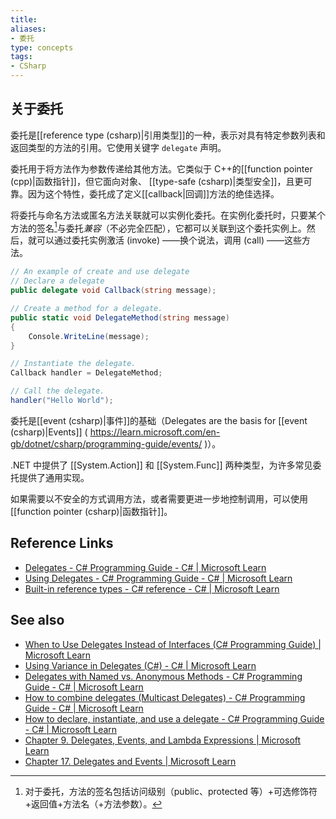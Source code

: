 ```yaml
---
title: 
aliases: 
- 委托
type: concepts
tags: 
- CSharp
---
```


## 关于委托

委托是[[reference type (csharp)|引用类型]]的一种，表示对具有特定参数列表和返回类型的方法的引用。它使用关键字 `delegate` 声明。

委托用于将方法作为参数传递给其他方法。它类似于 C++的[[function pointer (cpp)|函数指针]]，但它面向对象、 [[type-safe (csharp)|类型安全]]，且更可靠。因为这个特性，委托成了定义[[callback|回调]]方法的绝佳选择。

将委托与命名方法或匿名方法关联就可以实例化委托。在实例化委托时，只要某个方法的签名[^1]与委托*兼容*（不必完全匹配），它都可以关联到这个委托实例上。然后，就可以通过委托实例激活 (invoke) ——换个说法，调用 (call) ——这些方法。

```csharp
// An example of create and use delegate
// Declare a delegate
public delegate void Callback(string message);

// Create a method for a delegate.
public static void DelegateMethod(string message)
{
    Console.WriteLine(message);
}

// Instantiate the delegate.
Callback handler = DelegateMethod;

// Call the delegate.
handler("Hello World");
```

委托是[[event (csharp)|事件]]的基础（Delegates are the basis for [[event (csharp)|Events]] ( https://learn.microsoft.com/en-gb/dotnet/csharp/programming-guide/events/ )）。

.NET 中提供了 [[System.Action]] 和 [[System.Func]] 两种类型，为许多常见委托提供了通用实现。

如果需要以不安全的方式调用方法，或者需要更进一步地控制调用，可以使用[[function pointer (csharp)|函数指针]]。

## Reference Links

- [Delegates - C# Programming Guide - C# | Microsoft Learn](https://learn.microsoft.com/en-gb/dotnet/csharp/programming-guide/delegates/?source=recommendations)
- [Using Delegates - C# Programming Guide - C# | Microsoft Learn](https://learn.microsoft.com/en-gb/dotnet/csharp/programming-guide/delegates/using-delegates?source=recommendations)
- [Built-in reference types - C# reference - C# | Microsoft Learn](https://learn.microsoft.com/en-gb/dotnet/csharp/language-reference/builtin-types/reference-types#the-delegate-type)

## See also

- [When to Use Delegates Instead of Interfaces (C# Programming Guide) | Microsoft Learn]( https://learn.microsoft.com/en-us/previous-versions/visualstudio/visual-studio-2010/ms173173 (v=vs. 100))
- [Using Variance in Delegates (C#) - C# | Microsoft Learn](https://learn.microsoft.com/en-gb/dotnet/csharp/programming-guide/concepts/covariance-contravariance/using-variance-in-delegates)
- [Delegates with Named vs. Anonymous Methods - C# Programming Guide - C# | Microsoft Learn](https://learn.microsoft.com/en-gb/dotnet/csharp/programming-guide/delegates/delegates-with-named-vs-anonymous-methods)
- [How to combine delegates (Multicast Delegates) - C# Programming Guide - C# | Microsoft Learn](https://learn.microsoft.com/en-us/dotnet/csharp/programming-guide/delegates/how-to-combine-delegates-multicast-delegates)
- [How to declare, instantiate, and use a delegate - C# Programming Guide - C# | Microsoft Learn](https://learn.microsoft.com/en-gb/dotnet/csharp/programming-guide/delegates/how-to-declare-instantiate-and-use-a-delegate)
- [Chapter 9. Delegates, Events, and Lambda Expressions | Microsoft Learn]( https://learn.microsoft.com/zh-cn/previous-versions/visualstudio/visual-studio-2008/ff518994 (v=orm. 10))
- [Chapter 17. Delegates and Events | Microsoft Learn]( https://learn.microsoft.com/zh-cn/previous-versions/visualstudio/visual-studio-2008/ff652490 (v=orm. 10))


[^1]: 对于委托，方法的签名包括访问级别（public、protected 等）+可选修饰符+返回值+方法名（+方法参数）。